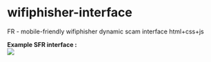 # wifiphisher-interface
FR - mobile-friendly wifiphisher dynamic scam interface html+css+js

<strong>Example SFR interface :</strong><br />
<img src="https://i.ibb.co/25skCsQ/sfr.png">
